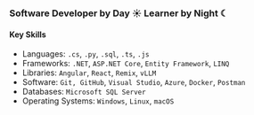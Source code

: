 ### Software Developer by Day ☀ Learner by Night ☾

#### Key Skills 
- Languages: `.cs`, `.py`, `.sql`, `.ts`, `.js`
- Frameworks: `.NET`, `ASP.NET Core`, `Entity Framework`, `LINQ`
- Libraries: `Angular`, `React`, `Remix`, `vLLM`
- Software: `Git, GitHub`, `Visual Studio`, `Azure`, `Docker`, `Postman`
- Databases: `Microsoft SQL Server`
- Operating Systems: `Windows`, `Linux`, `macOS`
